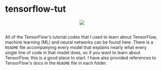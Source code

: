 # tensorflow-tut

<div align="center">
  <img src="https://www.tensorflow.org/images/tf_logo_transp.png"><br><br>
</div>

All of the TensorFlow's  tutorial codes that I used to learn about TensorFlow, machine learning (ML) and neural networks can be found here. There is a `README` file accompanying every model that explains nearly what every single line of code in that model does, so if you want to learn about TensorFlow, this is a good place to start. I have also provided references to TensorFlow's docs in the `README` file in each folder.
